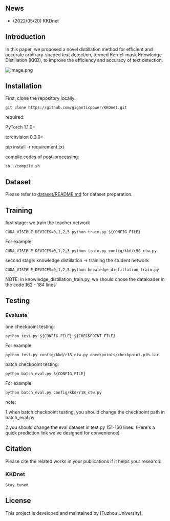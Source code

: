 ## News
- (2022/05/20) KKDnet 

## Introduction

In this paper, we proposed a novel distillation method for efficient and accurate arbitrary-shaped text detection, termed Kernel-mask Knowledge Distillation (KKD), to improve the efficiency and accuracy of text detection.

![image.png](figure3.png)

## Installation

First, clone the repository locally:

```shell
git clone https://github.com/giganticpower/KKDnet.git
```

required:

PyTorch 1.1.0+

torchvision 0.3.0+

pip install -r requirement.txt

compile codes of post-processing:
```
sh ./compile.sh
```

## Dataset
Please refer to [dataset/README.md](dataset/README.md) for dataset preparation.

## Training

first stage:
we train the teacher network
```shell
CUDA_VISIBLE_DEVICES=0,1,2,3 python train.py ${CONFIG_FILE}
```
For example:
```shell
CUDA_VISIBLE_DEVICES=0,1,2,3 python train.py config/kkd/r50_ctw.py
```

second stage: knowledge distillation -> training the student network

```shell
CUDA_VISIBLE_DEVICES=0,1,2,3 python knowledge_distillation_train.py
```
NOTE:
in knowledge_distillation_train.py, we should chose the dataloader in the code 162 - 184 lines

## Testing

### Evaluate

one checkpoint testing:

```shell
python test.py ${CONFIG_FILE} ${CHECKPOINT_FILE}
```
For example:
```shell
python test.py config/kkd/r18_ctw.py checkpoints/checkpoint.pth.tar
```
batch checkpoint testing:

```shell
python batch_eval.py ${CONFIG_FILE}
```
For example:
```shell
python batch_eval.py config/kkd/r18_ctw.py
```
note:

1.when batch checkpoint testing, you should change the checkpoint path in batch_eval.py

2.you should change the eval dataset in test.py 151-160 lines. (Here's a quick prediction link we've designed for convenience)


## Citation

Please cite the related works in your publications if it helps your research:

### KKDnet

```
Stay tuned
```

## License

This project is developed and maintained by [Fuzhou University].

